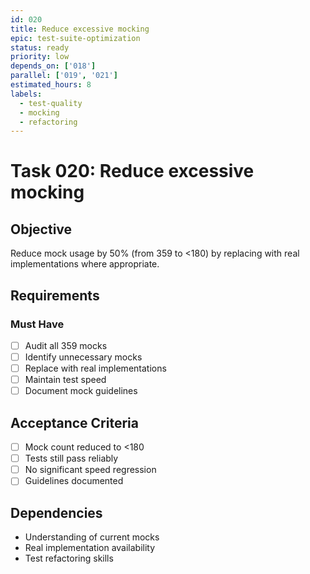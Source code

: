 ```yaml
---
id: 020
title: Reduce excessive mocking
epic: test-suite-optimization
status: ready
priority: low
depends_on: ['018']
parallel: ['019', '021']
estimated_hours: 8
labels:
  - test-quality
  - mocking
  - refactoring
---
```


# Task 020: Reduce excessive mocking

## Objective

Reduce mock usage by 50% (from 359 to <180) by replacing with real
implementations where appropriate.

## Requirements

### Must Have

- [ ] Audit all 359 mocks
- [ ] Identify unnecessary mocks
- [ ] Replace with real implementations
- [ ] Maintain test speed
- [ ] Document mock guidelines

## Acceptance Criteria

- [ ] Mock count reduced to <180
- [ ] Tests still pass reliably
- [ ] No significant speed regression
- [ ] Guidelines documented

## Dependencies

- Understanding of current mocks
- Real implementation availability
- Test refactoring skills
